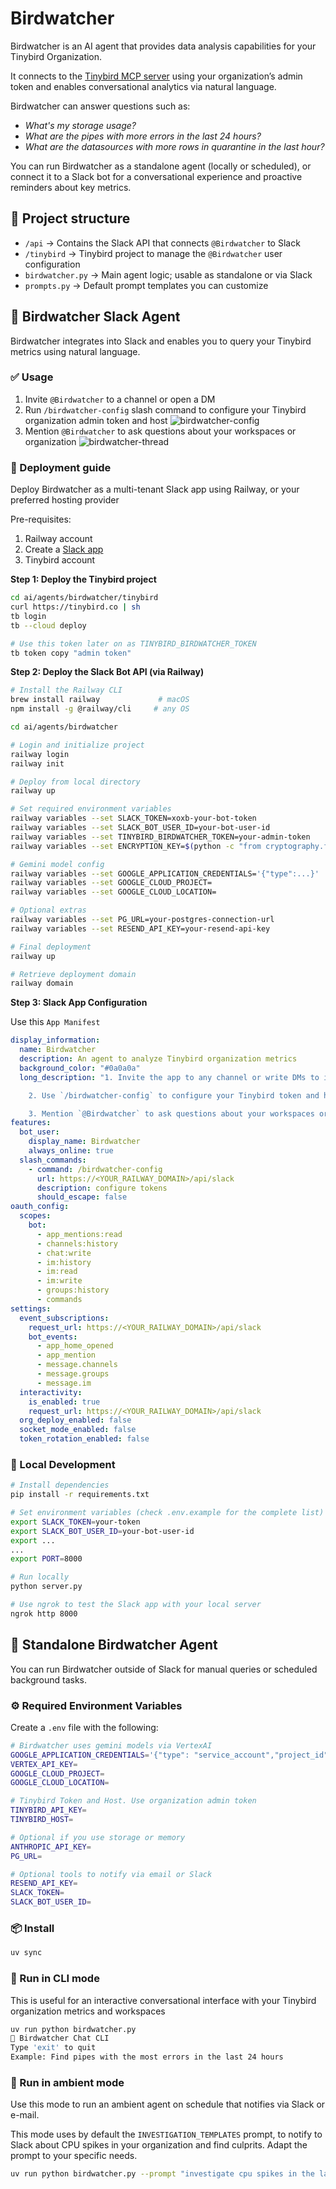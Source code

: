 # Birdwatcher

Birdwatcher is an AI agent that provides data analysis capabilities for your Tinybird Organization.

It connects to the [Tinybird MCP server](https://www.tinybird.co/docs/forward/work-with-data/mcp) using your organization’s admin token and enables conversational analytics via natural language.

Birdwatcher can answer questions such as:
- _What's my storage usage?_
- _What are the pipes with more errors in the last 24 hours?_
- _What are the datasources with more rows in quarantine in the last hour?_

You can run Birdwatcher as a standalone agent (locally or scheduled), or connect it to a Slack bot for a conversational experience and proactive reminders about key metrics.

## 📂 Project structure

- `/api` -> Contains the Slack API that connects `@Birdwatcher` to Slack
- `/tinybird` -> Tinybird project to manage the `@Birdwatcher` user configuration
- `birdwatcher.py` -> Main agent logic; usable as standalone or via Slack
- `prompts.py` -> Default prompt templates you can customize

## 💭 Birdwatcher Slack Agent

Birdwatcher integrates into Slack and enables you to query your Tinybird metrics using natural language.

### ✅ Usage

1. Invite `@Birdwatcher` to a channel or open a DM
2. Run `/birdwatcher-config` slash command to configure your Tinybird organization admin token and host
![birdwatcher-config](./birdwatcher-config.png)
3. Mention `@Birdwatcher` to ask questions about your workspaces or organization
![birdwatcher-thread](./birdwatcher-thread.png)



### 🚀 Deployment guide

Deploy Birdwatcher as a multi-tenant Slack app using Railway, or your preferred hosting provider

Pre-requisites:
1. Railway account
2. Create a [Slack app](https://api.slack.com/apps)
3. Tinybird account

**Step 1: Deploy the Tinybird project**

```bash
cd ai/agents/birdwatcher/tinybird
curl https://tinybird.co | sh
tb login
tb --cloud deploy

# Use this token later on as TINYBIRD_BIRDWATCHER_TOKEN
tb token copy "admin token"
```

**Step 2: Deploy the Slack Bot API (via Railway)**

```bash
# Install the Railway CLI
brew install railway             # macOS
npm install -g @railway/cli     # any OS

cd ai/agents/birdwatcher

# Login and initialize project
railway login
railway init

# Deploy from local directory
railway up

# Set required environment variables
railway variables --set SLACK_TOKEN=xoxb-your-bot-token
railway variables --set SLACK_BOT_USER_ID=your-bot-user-id
railway variables --set TINYBIRD_BIRDWATCHER_TOKEN=your-admin-token
railway variables --set ENCRYPTION_KEY=$(python -c "from cryptography.fernet import Fernet; print(Fernet.generate_key().decode())")

# Gemini model config
railway variables --set GOOGLE_APPLICATION_CREDENTIALS='{"type":...}'  # Full JSON
railway variables --set GOOGLE_CLOUD_PROJECT=
railway variables --set GOOGLE_CLOUD_LOCATION=

# Optional extras
railway variables --set PG_URL=your-postgres-connection-url
railway variables --set RESEND_API_KEY=your-resend-api-key

# Final deployment
railway up

# Retrieve deployment domain
railway domain
```

**Step 3: Slack App Configuration**

Use this `App Manifest`

```yaml
display_information:
  name: Birdwatcher
  description: An agent to analyze Tinybird organization metrics
  background_color: "#0a0a0a"
  long_description: "1. Invite the app to any channel or write DMs to it\r

    2. Use `/birdwatcher-config` to configure your Tinybird token and host\r

    3. Mention `@Birdwatcher` to ask questions about your workspaces or organization"
features:
  bot_user:
    display_name: Birdwatcher
    always_online: true
  slash_commands:
    - command: /birdwatcher-config
      url: https://<YOUR_RAILWAY_DOMAIN>/api/slack
      description: configure tokens
      should_escape: false
oauth_config:
  scopes:
    bot:
      - app_mentions:read
      - channels:history
      - chat:write
      - im:history
      - im:read
      - im:write
      - groups:history
      - commands
settings:
  event_subscriptions:
    request_url: https://<YOUR_RAILWAY_DOMAIN>/api/slack
    bot_events:
      - app_home_opened
      - app_mention
      - message.channels
      - message.groups
      - message.im
  interactivity:
    is_enabled: true
    request_url: https://<YOUR_RAILWAY_DOMAIN>/api/slack
  org_deploy_enabled: false
  socket_mode_enabled: false
  token_rotation_enabled: false
```

### 🧪 Local Development

```bash
# Install dependencies
pip install -r requirements.txt

# Set environment variables (check .env.example for the complete list)
export SLACK_TOKEN=your-token
export SLACK_BOT_USER_ID=your-bot-user-id
export ...
...
export PORT=8000

# Run locally
python server.py

# Use ngrok to test the Slack app with your local server
ngrok http 8000
```

## 🔁 Standalone Birdwatcher Agent

You can run Birdwatcher outside of Slack for manual queries or scheduled background tasks.

### ⚙️ Required Environment Variables

Create a `.env` file with the following:

```bash
# Birdwatcher uses gemini models via VertexAI
GOOGLE_APPLICATION_CREDENTIALS='{"type": "service_account","project_id": ...}'
VERTEX_API_KEY=
GOOGLE_CLOUD_PROJECT=
GOOGLE_CLOUD_LOCATION=

# Tinybird Token and Host. Use organization admin token
TINYBIRD_API_KEY=
TINYBIRD_HOST=

# Optional if you use storage or memory
ANTHROPIC_API_KEY=
PG_URL=

# Optional tools to notify via email or Slack
RESEND_API_KEY=
SLACK_TOKEN=
SLACK_BOT_USER_ID=
```

### 📦 Install

```bash
uv sync
```

### 💬 Run in CLI mode

This is useful for an interactive conversational interface with your Tinybird organization metrics and workspaces

```sh
uv run python birdwatcher.py
🤖 Birdwatcher Chat CLI
Type 'exit' to quit
Example: Find pipes with the most errors in the last 24 hours
```

### 🔁 Run in ambient mode

Use this mode to run an ambient agent on schedule that notifies via Slack or e-mail.

This mode uses by default the `INVESTIGATION_TEMPLATES` prompt, to notify to Slack about CPU spikes in your organization and find culprits. Adapt the prompt to your specific needs.

```sh
uv run python birdwatcher.py --prompt "investigate cpu spikes in the last day and notify to #tmp-birdwatcher Slack channel"
```
